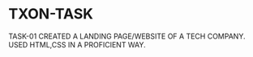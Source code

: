 # TXON-TASK
TASK-01
CREATED A LANDING PAGE/WEBSITE OF A TECH COMPANY.
USED HTML,CSS IN A PROFICIENT WAY.
